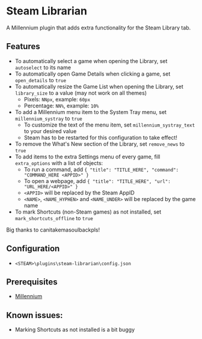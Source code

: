 # Steam Librarian

A Millennium plugin that adds extra functionality for the Steam Library tab.

## Features
- To automatically select a game when opening the Library, set `autoselect` to its name
- To automatically open Game Details when clicking a game, set `open_details` to `true`
- To automatically resize the Game List when opening the Library, set `library_size` to a value (may not work on all themes)
    - Pixels: `NNpx`, example: `60px`
    - Percentage: `NN%`, example: `10%`
- To add a Millennium menu item to the System Tray menu, set `millennium_systray` to `true`
    - To customize the text of the menu item, set `millennium_systray_text` to your desired value
    - Steam has to be restarted for this configuration to take effect!
- To remove the What's New section of the Library, set `remove_news` to `true`
- To add items to the extra Settings menu of every game, fill `extra_options` with a list of objects:
    - To run a command, add `{ "title": "TITLE_HERE", "command": "COMMAND_HERE <APPID>" }`
    - To open a webpage, add `{ "title": "TITLE_HERE", "url": "URL_HERE/<APPID>" }`
    - `<APPID>` will be replaced by the Steam AppID
    - `<NAME>`, `<NAME_HYPHEN>` and `<NAME_UNDER>` will be replaced by the game name
- To mark Shortcuts (non-Steam games) as not installed, set `mark_shortcuts_offline` to `true`

Big thanks to canitakemasoulbackpls!

## Configuration
- `<STEAM>\plugins\steam-librarian\config.json`

## Prerequisites
- [Millennium](https://steambrew.app/)

## Known issues:
- Marking Shortcuts as not installed is a bit buggy